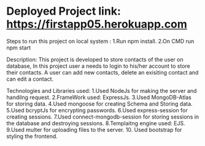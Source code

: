 # Deployed Project link: https://firstapp05.herokuapp.com
Steps to run this project on local system :
  1.Run npm install.
  2.On CMD run npm start

Description:
  This project is developed to store contacts of the user on database, In this project user a needs to login to his/her account to store
  their contacts. A user can add new contacts, delete an exisiting contact and can edit a contact.
  
 Technologies and Libraries used:
  1.Used NodeJs for making the server and handilng request.
  2.FrameWork used: ExpressJs.
  3.Used MongoDB-Atlas for storing data.
  4.Used mongoose for creating Schema and Storing data.
  5.Used bcryptJs for encrypting passwords.
  6.Used express-session for creating sessions.
  7.Used connect-mongodb-session for storing sessions in the database and destroying sessions.
  8.Templaitng engine used: EJS.
  9.Used multer for uploading files to the server.
  10. Used bootstrap for styling the frontend.
